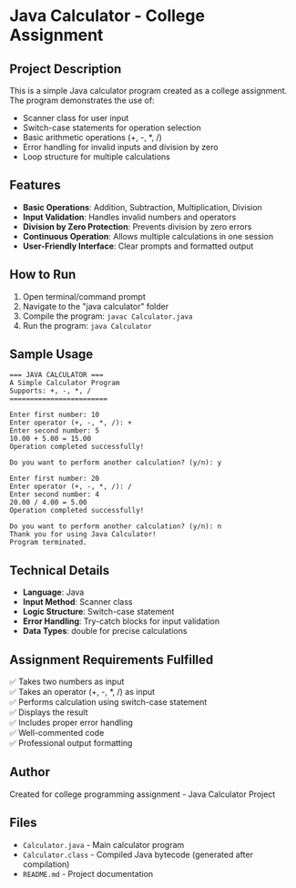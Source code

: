# Java Calculator - College Assignment

## Project Description
This is a simple Java calculator program created as a college assignment. The program demonstrates the use of:
- Scanner class for user input
- Switch-case statements for operation selection
- Basic arithmetic operations (+, -, *, /)
- Error handling for invalid inputs and division by zero
- Loop structure for multiple calculations

## Features
- **Basic Operations**: Addition, Subtraction, Multiplication, Division
- **Input Validation**: Handles invalid numbers and operators
- **Division by Zero Protection**: Prevents division by zero errors
- **Continuous Operation**: Allows multiple calculations in one session
- **User-Friendly Interface**: Clear prompts and formatted output

## How to Run
1. Open terminal/command prompt
2. Navigate to the "java calculator" folder
3. Compile the program: `javac Calculator.java`
4. Run the program: `java Calculator`

## Sample Usage
```
=== JAVA CALCULATOR ===
A Simple Calculator Program
Supports: +, -, *, /
========================

Enter first number: 10
Enter operator (+, -, *, /): +
Enter second number: 5
10.00 + 5.00 = 15.00
Operation completed successfully!

Do you want to perform another calculation? (y/n): y

Enter first number: 20
Enter operator (+, -, *, /): /
Enter second number: 4
20.00 / 4.00 = 5.00
Operation completed successfully!

Do you want to perform another calculation? (y/n): n
Thank you for using Java Calculator!
Program terminated.
```

## Technical Details
- **Language**: Java
- **Input Method**: Scanner class
- **Logic Structure**: Switch-case statement
- **Error Handling**: Try-catch blocks for input validation
- **Data Types**: double for precise calculations

## Assignment Requirements Fulfilled
✅ Takes two numbers as input  
✅ Takes an operator (+, -, *, /) as input  
✅ Performs calculation using switch-case statement  
✅ Displays the result  
✅ Includes proper error handling  
✅ Well-commented code  
✅ Professional output formatting  

## Author
Created for college programming assignment - Java Calculator Project

## Files
- `Calculator.java` - Main calculator program
- `Calculator.class` - Compiled Java bytecode (generated after compilation)
- `README.md` - Project documentation